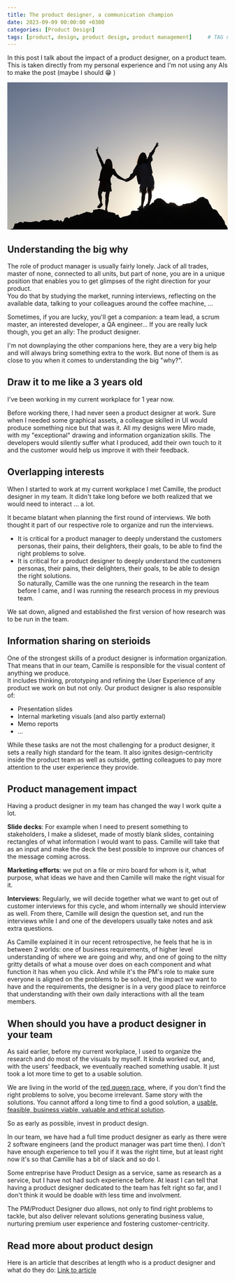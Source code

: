 ```yaml
---
title: The product designer, a communication champion
date: 2023-09-09 00:00:00 +0300
categories: [Product Design]
tags: [product, design, product design, product management] 	# TAG names should always be lowercase
---
```


In this post I talk about the impact of a product designer, on a product team.
This is taken directly from my personal experience and I'm not using any AIs to make the post (maybe I should 😁 )

![Designer and PM](/assets/img/designer.jpg)

## Understanding the big why

The role of product manager is usually fairly lonely. Jack of all trades, master of none, connected to all units, but part of none, you are in a unique position that enables you to get glimpses of the right direction for your product.  
You do that by studying the market, running interviews, reflecting on the available data, talking to your colleagues around the coffee machine, ...

Sometimes, if you are lucky, you'll get a companion: a team lead, a scrum master, an interested developer, a QA engineer...
If you are really luck though, you get an ally: The product designer.

I'm not downplaying the other companions here, they are a very big help and will always bring something extra to the work.
But none of them is as close to you when it comes to understanding the big "why?".

## Draw it to me like a 3 years old

I've been working in my current workplace for 1 year now.  

Before working there, I had never seen a product designer at work. Sure when I needed some graphical assets, a colleague skilled in UI would produce something nice but that was it. 
All my designs were Miro made, with my "exceptional" drawing and information organization skills. The developers would silently suffer what I produced, add their own touch to it and the customer would help us improve it with their feedback.

## Overlapping interests

When I started to work at my current workplace I met Camille, the product designer in my team. 
It didn't take long before we both realized that we would need to interact ... a lot.

It became blatant when planning the first round of interviews. We both thought it part of our respective role to organize and run the interviews.  
- It is critical for a product manager to deeply understand the customers personas, their pains, their delighters, their goals, to be able to find the right problems to solve.  
- It is critical for a product designer to deeply understand the customers personas, their pains, their delighters, their goals, to be able to design the right solutions.  
So naturally, Camille was the one running the research in the team before I came, and I was running the research process in my previous team.

We sat down, aligned and established the first version of how research was to be run in the team.

## Information sharing on sterioids

One of the strongest skills of a product designer is information organization.
That means that in our team, Camille is responsible for the visual content of anything we produce.  
It includes thinking, prototyping and refining the User Experience of any product we work on but not only.
Our product designer is also responsible of:
- Presentation slides
- Internal marketing visuals (and also partly external)
- Memo reports
- ...

While these tasks are not the most challenging for a product designer, it sets a really high standard for the team.
It also ignites design-centricity inside the product team as well as outside, getting colleagues to pay more attention to the user experience they provide.

## Product management impact

Having a product designer in my team has changed the way I work quite a lot.  

**Slide decks**: For example when I need to present something to stakeholders, I make a slideset, made of mostly blank slides, containing rectangles of what information I would want to pass.
Camille will take that as an input and make the deck the best possible to improve our chances of the message coming across. 

**Marketing efforts**: we put on a file or miro board for whom is it, what purpose, what ideas we have and then Camille will make the right visual for it.

**Interviews**: Regularly, we will decide together what we want to get out of customer interviews for this cycle, and whom internally we should interview as well. From there, Camille will design the question set, and run the interviews while I and one of the developers usually take notes and ask extra questions.

As Camille explained it in our recent retrospective, he feels that he is in between 2 worlds: one of business requirements, of higher level understanding of where we are going and why, and one of going to the nitty gritty details of what a mouse over does on each component and what function it has when you click.
And while it's the PM's role to make sure everyone is aligned on the problems to be solved, the impact we want to have and the requirements, the designer is in a very good place to reinforce that understanding with their own daily interactions with all the team members.


## When should you have a product designer in your team

As said earlier, before my current workplace, I used to organize the research and do most of the visuals by myself. It kinda worked out, and, with the users' feedback, we eventually reached something usable.
It just took a lot more time to get to a usable solution.

We are living in the world of the [red queen race](https://medium.com/think-big-work-smart/it-takes-all-the-running-you-can-do-to-keep-in-the-same-place-ee1672c4b769), where, if you don't find the right problems to solve, you become irrelevant.
Same story with the solutions. You cannot afford a long time to find a good solution, a [usable, feasible, business viable, valuable and ethical solution](https://www.svpg.com/four-big-risks/).

So as early as possible, invest in product design. 

In our team, we have had a full time product designer as early as there were 2 software engineers (and the product manager was part time then).
I don't have enough experience to tell you if it was the right time, but at least right now it's so that Camille has a bit of slack and so do I.

Some entreprise have Product Design as a service, same as research as a service, but I have not had such experience before. 
At least I can tell that having a product designer dedicated to the team has felt right so far, and I don't think it would be doable with less time and involvment.

The PM/Product Designer duo allows, not only to find right problems to tackle, but also deliver relevant solutions generating business value, nurturing premium user experience and fostering customer-centricity.

## Read more about product design

Here is an article that describes at length who is a product designer and what do they do: [Link to article](https://medium.com/hubspot-product/explain-it-like-im-5-what-is-a-product-designer-121aad98c047)

